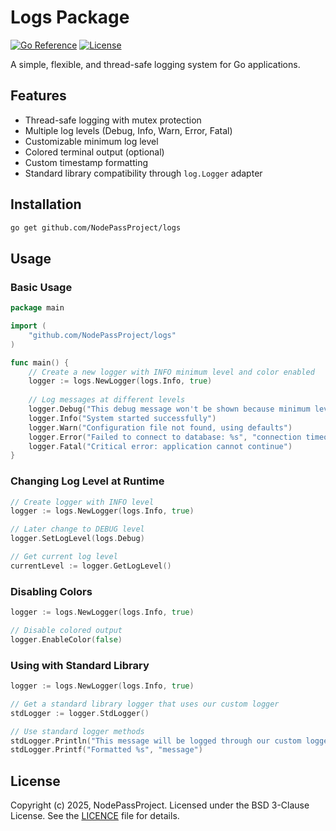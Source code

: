 # Logs Package

[![Go Reference](https://pkg.go.dev/badge/github.com/NodePassProject/logs.svg)](https://pkg.go.dev/github.com/NodePassProject/logs)
[![License](https://img.shields.io/badge/License-BSD_3--Clause-blue.svg)](https://opensource.org/licenses/BSD-3-Clause)

A simple, flexible, and thread-safe logging system for Go applications.

## Features

- Thread-safe logging with mutex protection
- Multiple log levels (Debug, Info, Warn, Error, Fatal)
- Customizable minimum log level
- Colored terminal output (optional)
- Custom timestamp formatting
- Standard library compatibility through `log.Logger` adapter

## Installation

```bash
go get github.com/NodePassProject/logs
```

## Usage

### Basic Usage

```go
package main

import (
    "github.com/NodePassProject/logs"
)

func main() {
    // Create a new logger with INFO minimum level and color enabled
    logger := logs.NewLogger(logs.Info, true)
    
    // Log messages at different levels
    logger.Debug("This debug message won't be shown because minimum level is INFO")
    logger.Info("System started successfully")
    logger.Warn("Configuration file not found, using defaults")
    logger.Error("Failed to connect to database: %s", "connection timeout")
    logger.Fatal("Critical error: application cannot continue")
}
```

### Changing Log Level at Runtime

```go
// Create logger with INFO level
logger := logs.NewLogger(logs.Info, true)

// Later change to DEBUG level
logger.SetLogLevel(logs.Debug)

// Get current log level
currentLevel := logger.GetLogLevel()
```

### Disabling Colors

```go
logger := logs.NewLogger(logs.Info, true)

// Disable colored output
logger.EnableColor(false)
```

### Using with Standard Library

```go
logger := logs.NewLogger(logs.Info, true)

// Get a standard library logger that uses our custom logger
stdLogger := logger.StdLogger()

// Use standard logger methods
stdLogger.Println("This message will be logged through our custom logger")
stdLogger.Printf("Formatted %s", "message")
```

## License

Copyright (c) 2025, NodePassProject. Licensed under the BSD 3-Clause License.
See the [LICENCE](./LICENCE) file for details.
